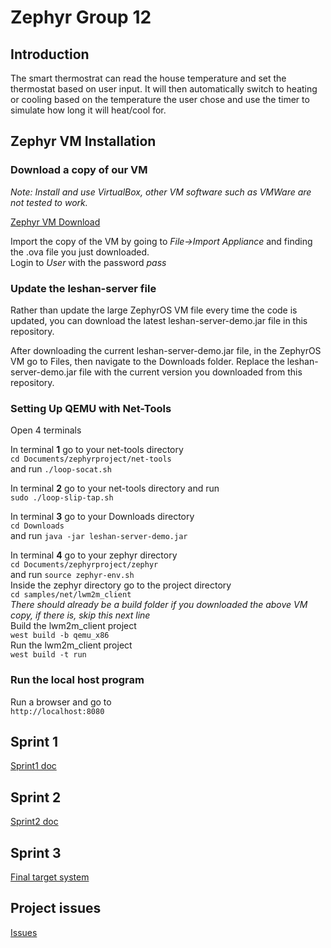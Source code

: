 # Zephyr Group 12

## Introduction
The smart thermostrat can read the house temperature and set the thermostat based on user input. It will then automatically switch to heating or cooling based on the temperature the user chose and use the timer to simulate how long it will heat/cool for.

## Zephyr VM Installation

### Download a copy of our VM

*Note: Install and use VirtualBox, other VM software such as VMWare are not tested to work.*

[Zephyr VM Download](https://mega.nz/#!u6JzUQyJ!tROere43NketAer3U5n67D6VSZV-61OoFQU1a_UX1YY "ZephyrOS")

Import the copy of the VM by going to *File->Import Appliance* and finding the .ova file you just downloaded.  
Login to *User* with the password *pass*

### Update the leshan-server file

Rather than update the large ZephyrOS VM file every time the code is updated, you can download the latest leshan-server-demo.jar file in this repository.

After downloading the current leshan-server-demo.jar file, in the ZephyrOS VM go to Files, then navigate to the Downloads folder. Replace the leshan-server-demo.jar file with the current version you downloaded from this repository. 

### Setting Up QEMU with Net-Tools

Open 4 terminals

In terminal **1** go to your net-tools directory    
`cd Documents/zephyrproject/net-tools`  
and run `./loop-socat.sh`

In terminal **2** go to your net-tools directory and run  
`sudo ./loop-slip-tap.sh`

In terminal **3** go to your Downloads directory  
`cd Downloads`  
and run `java -jar leshan-server-demo.jar`

In terminal **4** go to your zephyr directory   
`cd Documents/zephyrproject/zephyr`  
and run `source zephyr-env.sh`  
Inside the zephyr directory go to the project directory   
`cd samples/net/lwm2m_client`  
*There should already be a build folder if you downloaded the above VM copy, if there is, skip this next line*    
Build the lwm2m_client project  
`west build -b qemu_x86`  
Run the lwm2m_client project  
`west build -t run`

### Run the local host program

Run a browser and go to  
`http://localhost:8080`

## Sprint 1 
[Sprint1 doc](https://github.com/computationalmystic/Zephyr-group12/blob/master/Sprint%201/Sprint%201%20design%20document.md)

## Sprint 2 
[Sprint2 doc](https://github.com/computationalmystic/Zephyr-group12/tree/master/Sprint%202)

## Sprint 3
[Final target system](https://github.com/computationalmystic/Zephyr-group12/blob/master/Sprint3/final-target-system.md)

## Project issues
[Issues](https://github.com/computationalmystic/Zephyr-group12/issues)
